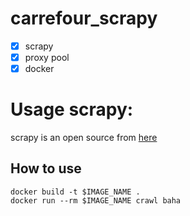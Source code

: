 # carrefour_scrapy
- [x] scrapy
- [x] proxy pool
- [x] docker

# Usage scrapy:
scrapy is an open source from [here](https://github.com/scrapy/scrapy)  

## How to use
```shell
docker build -t $IMAGE_NAME .
docker run --rm $IMAGE_NAME crawl baha
```
